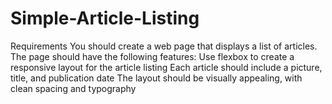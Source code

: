 # Simple-Article-Listing
Requirements You should create a web page that displays a list of articles. The page should have the following features:  Use flexbox to create a responsive layout for the article listing Each article should include a picture, title, and publication date The layout should be visually appealing, with clean spacing and typography
